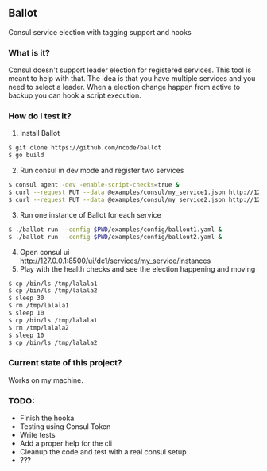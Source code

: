 ## Ballot

Consul service election with tagging support and hooks

### What is it?

Consul doesn't support leader election for registered services. This tool is meant to help with that. 
The idea is that you have multiple services and you need to select a leader. When a election change happen from active to backup 
you can hook a script execution.

### How do I test it?

1. Install Ballot
```bash
$ git clone https://github.com/ncode/ballot
$ go build
```
2. Run consul in dev mode and register two services
```bash
$ consul agent -dev -enable-script-checks=true &
$ curl --request PUT --data @examples/consul/my_service1.json http://127.0.0.1:8500/v1/agent/service/register\?replace-existing-checks\=true
$ curl --request PUT --data @examples/consul/my_service2.json http://127.0.0.1:8500/v1/agent/service/register\?replace-existing-checks\=true
```
3. Run one instance of Ballot for each service
```bash
$ ./ballot run --config $PWD/examples/config/ballout1.yaml &
$ ./ballot run --config $PWD/examples/config/ballout2.yaml &
```
4. Open consul ui http://127.0.0.1:8500/ui/dc1/services/my_service/instances
5. Play with the health checks and see the election happening and moving
```bash
$ cp /bin/ls /tmp/lalala1
$ cp /bin/ls /tmp/lalala2
$ sleep 30
$ rm /tmp/lalala1
$ sleep 10
$ cp /bin/ls /tmp/lalala1
$ rm /tmp/lalala2
$ sleep 10
$ cp /bin/ls /tmp/lalala2
```

### Current state of this project?

Works on my machine.

### TODO:

- Finish the hooka
- Testing using Consul Token
- Write tests
- Add a proper help for the cli
- Cleanup the code and test with a real consul setup
- ???
